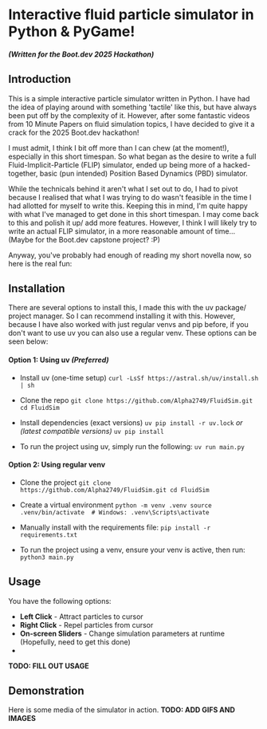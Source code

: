 # Interactive fluid particle simulator in Python & PyGame!
##### (Written for the Boot.dev 2025 Hackathon)


## Introduction
This is a simple interactive particle simulator written in Python.
I have had the idea of playing around with something 'tactile' like this, but have always been put off by the complexity of it.
However, after some fantastic videos from 10 Minute Papers on fluid simulation topics, I have decided to give it a crack for the 2025 Boot.dev hackathon!

I must admit, I think I bit off more than I can chew (at the moment!), especially in this short timespan. 
So what began as the desire to write a full Fluid-Implicit-Particle (FLIP) simulator, ended up being more of a hacked-together, basic (pun intended) Position Based Dynamics (PBD) simulator.

While the technicals behind it aren't what I set out to do, I had to pivot because I realised that what I was trying to do wasn't feasible in the time I had allotted for myself to write this.
Keeping this in mind, I'm quite happy with what I've managed to get done in this short timespan. I may come back to this and polish it up/ add more features. However, I think I will likely try to write an actual FLIP simulator, in a more reasonable amount of time... (Maybe for the Boot.dev capstone project? :P)

Anyway, you've probably had enough of reading my short novella now, so here is the real fun:

## Installation
There are several options to install this, I made this with the uv package/ project manager. So I can recommend installing it with this. However, because I have also worked with just regular venvs and pip before, if you don't want to use uv you can also use a regular venv. These options can be seen below:

#### Option 1: Using uv *(Preferred)*
- Install uv (one-time setup)
`curl -LsSf https://astral.sh/uv/install.sh | sh`

- Clone the repo
`git clone https://github.com/Alpha2749/FluidSim.git
cd FluidSim`

- Install dependencies (exact versions)
`uv pip install -r uv.lock`
*or (latest compatible versions)*
`uv pip install`

- To run the project using uv, simply run the following:
`uv run main.py`

#### Option 2: Using regular venv
- Clone the project
`git clone https://github.com/Alpha2749/FluidSim.git
cd FluidSim`

- Create a virtual environment
`python -m venv .venv
source .venv/bin/activate  # Windows: .venv\Scripts\activate`

- Manually install with the requirements file:
`pip install -r requirements.txt`

- To run the project using a venv, ensure your venv is active, then run:
`python3 main.py`

## Usage
You have the following options:
- **Left Click** - Attract particles to cursor
- **Right Click** - Repel particles from cursor
- **On-screen Sliders** - Change simulation parameters at runtime (Hopefully, need to get this done)
- 
**TODO: FILL OUT USAGE**

## Demonstration
Here is some media of the simulator in action.
**TODO: ADD GIFS AND IMAGES**

